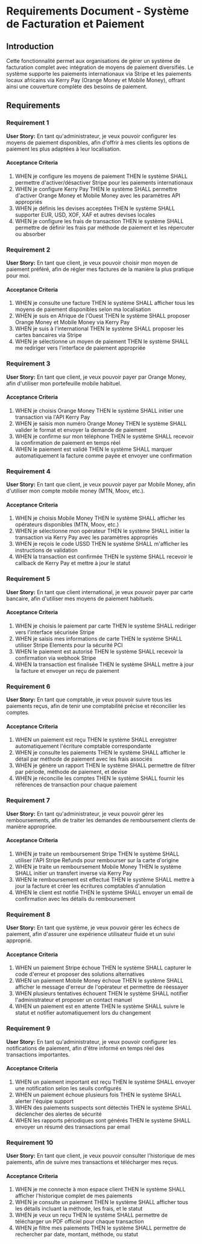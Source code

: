 # Requirements Document - Système de Facturation et Paiement

## Introduction

Cette fonctionnalité permet aux organisations de gérer un système de facturation complet avec intégration de moyens de paiement diversifiés. Le système supporte les paiements internationaux via Stripe et les paiements locaux africains via Kerry Pay (Orange Money et Mobile Money), offrant ainsi une couverture complète des besoins de paiement.

## Requirements

### Requirement 1

**User Story:** En tant qu'administrateur, je veux pouvoir configurer les moyens de paiement disponibles, afin d'offrir à mes clients les options de paiement les plus adaptées à leur localisation.

#### Acceptance Criteria

1. WHEN je configure les moyens de paiement THEN le système SHALL permettre d'activer/désactiver Stripe pour les paiements internationaux
2. WHEN je configure Kerry Pay THEN le système SHALL permettre d'activer Orange Money et Mobile Money avec les paramètres API appropriés
3. WHEN je définis les devises acceptées THEN le système SHALL supporter EUR, USD, XOF, XAF et autres devises locales
4. WHEN je configure les frais de transaction THEN le système SHALL permettre de définir les frais par méthode de paiement et les répercuter ou absorber

### Requirement 2

**User Story:** En tant que client, je veux pouvoir choisir mon moyen de paiement préféré, afin de régler mes factures de la manière la plus pratique pour moi.

#### Acceptance Criteria

1. WHEN je consulte une facture THEN le système SHALL afficher tous les moyens de paiement disponibles selon ma localisation
2. WHEN je suis en Afrique de l'Ouest THEN le système SHALL proposer Orange Money et Mobile Money via Kerry Pay
3. WHEN je suis à l'international THEN le système SHALL proposer les cartes bancaires via Stripe
4. WHEN je sélectionne un moyen de paiement THEN le système SHALL me rediriger vers l'interface de paiement appropriée

### Requirement 3

**User Story:** En tant que client, je veux pouvoir payer par Orange Money, afin d'utiliser mon portefeuille mobile habituel.

#### Acceptance Criteria

1. WHEN je choisis Orange Money THEN le système SHALL initier une transaction via l'API Kerry Pay
2. WHEN je saisis mon numéro Orange Money THEN le système SHALL valider le format et envoyer la demande de paiement
3. WHEN je confirme sur mon téléphone THEN le système SHALL recevoir la confirmation de paiement en temps réel
4. WHEN le paiement est validé THEN le système SHALL marquer automatiquement la facture comme payée et envoyer une confirmation

### Requirement 4

**User Story:** En tant que client, je veux pouvoir payer par Mobile Money, afin d'utiliser mon compte mobile money (MTN, Moov, etc.).

#### Acceptance Criteria

1. WHEN je choisis Mobile Money THEN le système SHALL afficher les opérateurs disponibles (MTN, Moov, etc.)
2. WHEN je sélectionne mon opérateur THEN le système SHALL initier la transaction via Kerry Pay avec les paramètres appropriés
3. WHEN je reçois le code USSD THEN le système SHALL m'afficher les instructions de validation
4. WHEN la transaction est confirmée THEN le système SHALL recevoir le callback de Kerry Pay et mettre à jour le statut

### Requirement 5

**User Story:** En tant que client international, je veux pouvoir payer par carte bancaire, afin d'utiliser mes moyens de paiement habituels.

#### Acceptance Criteria

1. WHEN je choisis le paiement par carte THEN le système SHALL rediriger vers l'interface sécurisée Stripe
2. WHEN je saisis mes informations de carte THEN le système SHALL utiliser Stripe Elements pour la sécurité PCI
3. WHEN le paiement est autorisé THEN le système SHALL recevoir la confirmation via webhook Stripe
4. WHEN la transaction est finalisée THEN le système SHALL mettre à jour la facture et envoyer un reçu de paiement

### Requirement 6

**User Story:** En tant que comptable, je veux pouvoir suivre tous les paiements reçus, afin de tenir une comptabilité précise et réconcilier les comptes.

#### Acceptance Criteria

1. WHEN un paiement est reçu THEN le système SHALL enregistrer automatiquement l'écriture comptable correspondante
2. WHEN je consulte les paiements THEN le système SHALL afficher le détail par méthode de paiement avec les frais associés
3. WHEN je génère un rapport THEN le système SHALL permettre de filtrer par période, méthode de paiement, et devise
4. WHEN je réconcilie les comptes THEN le système SHALL fournir les références de transaction pour chaque paiement

### Requirement 7

**User Story:** En tant qu'administrateur, je veux pouvoir gérer les remboursements, afin de traiter les demandes de remboursement clients de manière appropriée.

#### Acceptance Criteria

1. WHEN je traite un remboursement Stripe THEN le système SHALL utiliser l'API Stripe Refunds pour rembourser sur la carte d'origine
2. WHEN je traite un remboursement Mobile Money THEN le système SHALL initier un transfert inverse via Kerry Pay
3. WHEN le remboursement est effectué THEN le système SHALL mettre à jour la facture et créer les écritures comptables d'annulation
4. WHEN le client est notifié THEN le système SHALL envoyer un email de confirmation avec les détails du remboursement

### Requirement 8

**User Story:** En tant que système, je veux pouvoir gérer les échecs de paiement, afin d'assurer une expérience utilisateur fluide et un suivi approprié.

#### Acceptance Criteria

1. WHEN un paiement Stripe échoue THEN le système SHALL capturer le code d'erreur et proposer des solutions alternatives
2. WHEN un paiement Mobile Money échoue THEN le système SHALL afficher le message d'erreur de l'opérateur et permettre de réessayer
3. WHEN plusieurs tentatives échouent THEN le système SHALL notifier l'administrateur et proposer un contact manuel
4. WHEN un paiement est en attente THEN le système SHALL suivre le statut et notifier automatiquement lors du changement

### Requirement 9

**User Story:** En tant qu'administrateur, je veux pouvoir configurer les notifications de paiement, afin d'être informé en temps réel des transactions importantes.

#### Acceptance Criteria

1. WHEN un paiement important est reçu THEN le système SHALL envoyer une notification selon les seuils configurés
2. WHEN un paiement échoue plusieurs fois THEN le système SHALL alerter l'équipe support
3. WHEN des paiements suspects sont détectés THEN le système SHALL déclencher des alertes de sécurité
4. WHEN les rapports périodiques sont générés THEN le système SHALL envoyer un résumé des transactions par email

### Requirement 10

**User Story:** En tant que client, je veux pouvoir consulter l'historique de mes paiements, afin de suivre mes transactions et télécharger mes reçus.

#### Acceptance Criteria

1. WHEN je me connecte à mon espace client THEN le système SHALL afficher l'historique complet de mes paiements
2. WHEN je consulte un paiement THEN le système SHALL afficher tous les détails incluant la méthode, les frais, et le statut
3. WHEN je veux un reçu THEN le système SHALL permettre de télécharger un PDF officiel pour chaque transaction
4. WHEN je filtre mes paiements THEN le système SHALL permettre de rechercher par date, montant, méthode, ou statut